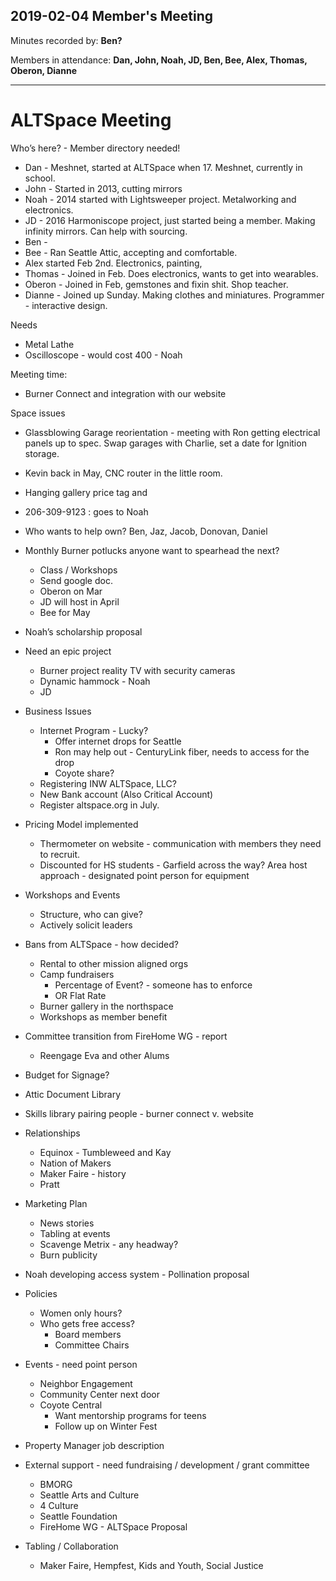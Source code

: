 ## 2019-02-04 Member's Meeting

Minutes recorded by: **Ben?**

Members in attendance: **Dan, John, Noah, JD, Ben, Bee, Alex, Thomas, Oberon, Dianne**

---

# ALTSpace Meeting
Who’s here? - Member directory needed!
* Dan - Meshnet, started at ALTSpace when 17. Meshnet, currently in school.
* John - Started in 2013, cutting mirrors
* Noah - 2014 started with Lightsweeper project. Metalworking and electronics.
* JD - 2016 Harmoniscope project, just started being a member. Making infinity mirrors. Can help with sourcing.
* Ben - 
* Bee - Ran Seattle Attic, accepting and comfortable. 
* Alex started Feb 2nd. Electronics, painting, 
* Thomas - Joined in Feb. Does electronics, wants to get into wearables.
* Oberon - Joined in Feb, gemstones and fixin shit. Shop teacher. 
* Dianne - Joined up Sunday. Making clothes and miniatures. Programmer - interactive design.

Needs
* Metal Lathe
* Oscilloscope - would cost 400 - Noah 

Meeting time: 

* Burner Connect and integration with our website



Space issues
* Glassblowing Garage reorientation - meeting with Ron getting electrical panels up to spec. Swap garages with Charlie, set a date for Ignition storage.
* Kevin back in May, CNC router in the little room. 
* Hanging gallery price tag and 

* 206-309-9123  : goes to Noah
* Who wants to help own? Ben, Jaz, Jacob, Donovan, Daniel
* Monthly Burner potlucks anyone want to spearhead the next?
  * Class / Workshops
  * Send google doc.
  * Oberon on Mar 
  * JD will host in April
  * Bee for May
* Noah’s scholarship proposal
* Need an epic project
  * Burner project reality TV with security cameras
  * Dynamic hammock - Noah
  * JD
* Business Issues
  * Internet Program - Lucky? 
    * Offer internet drops for Seattle
    * Ron may help out - CenturyLink fiber, needs to access for the drop
    * Coyote share?
  * Registering INW ALTSpace, LLC?
  * New Bank account (Also Critical Account)
  * Register altspace.org in July.
* Pricing Model implemented
  * Thermometer on website - communication with members they need to recruit.
  * Discounted for HS students - Garfield across the way?
Area host approach - designated point person for equipment

* Workshops and Events
  * Structure, who can give?
  * Actively solicit leaders
* Bans from ALTSpace - how decided?
  * Rental to other mission aligned orgs
  * Camp fundraisers
    * Percentage of Event? - someone has to enforce
    * OR Flat Rate
  * Burner gallery in the northspace
  * Workshops as member benefit
* Committee transition from FireHome WG - report
  * Reengage Eva and other Alums
* Budget for Signage?
* Attic Document Library
* Skills library pairing people - burner connect v. website
* Relationships
  * Equinox - Tumbleweed and Kay
  * Nation of Makers
  * Maker Faire - history
  * Pratt
* Marketing Plan
  * News stories
  * Tabling at events
  * Scavenge Metrix - any headway?
  * Burn publicity
* Noah developing access system - Pollination proposal
* Policies
  * Women only hours?
  * Who gets free access?
    * Board members
    * Committee Chairs
* Events - need point person
  * Neighbor Engagement
  * Community Center next door
  * Coyote Central
    * Want mentorship programs for teens
    * Follow up on Winter Fest
* Property Manager job description
* External support - need fundraising / development / grant committee
  * BMORG
  * Seattle Arts and Culture
  * 4 Culture
  * Seattle Foundation
  * FireHome WG - ALTSpace Proposal
* Tabling / Collaboration
  * Maker Faire, Hempfest, Kids and Youth, Social Justice
